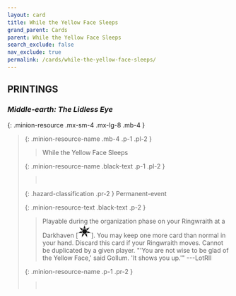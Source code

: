 ```yaml
---
layout: card
title: While the Yellow Face Sleeps
grand_parent: Cards
parent: While the Yellow Face Sleeps
search_exclude: false
nav_exclude: true
permalink: /cards/while-the-yellow-face-sleeps/
---
```


## PRINTINGS


### _Middle-earth: The Lidless Eye_

{: .minion-resource .mx-sm-4 .mx-lg-8 .mb-4 }
> {: .minion-resource-name .mb-4 .p-1 .pl-2 }
> > <div class="hazard-mp"></div>
> > <div class="card-name">While the Yellow Face Sleeps</div>
>
> {: .minion-resource-name .black-text .p-1 .pl-2 }
> > &nbsp;
>
> {: .hazard-classification .pr-2 }
> Permanent-event
>
> {: .minion-resource-text .black-text .p-2 }
> > Playable during the organization phase on your Ringwraith at a Darkhaven \[![](/assets/images/dark-haven.svg)]. You may keep one more card than normal in your hand. Discard this card if your Ringwraith moves. Cannot be duplicated by a given player.   "'You are not wise to be glad of the Yellow Face,' said Gollum. 'It shows you up.'" ---LotRII 
> 
> {: .minion-resource-name .p-1 .pr-2 }
> > <div class="card-shield"></div>
> > <div class="card-corruption-white">&nbsp;</div>
